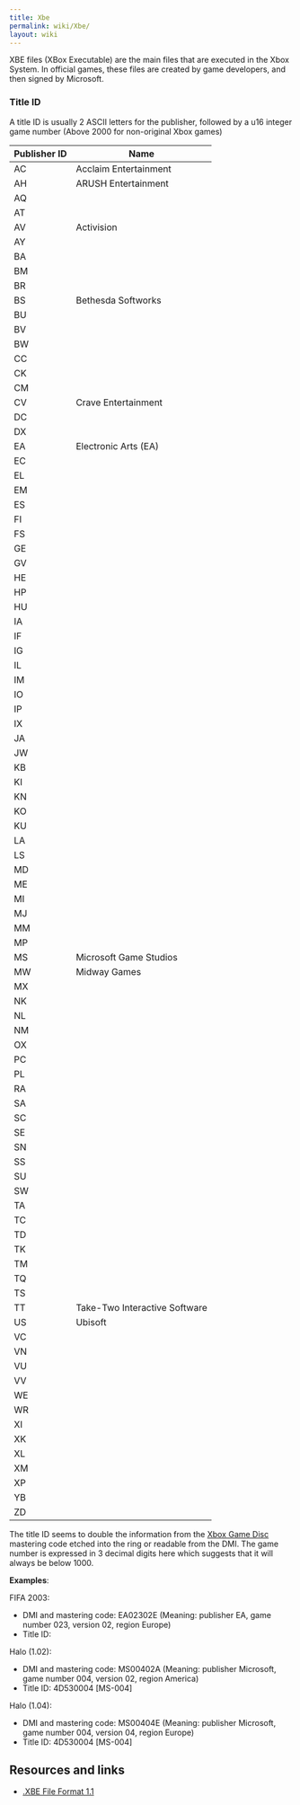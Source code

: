 ```yaml
---
title: Xbe
permalink: wiki/Xbe/
layout: wiki
---
```


XBE files (XBox Executable) are the main files that are executed in the
Xbox System. In official games, these files are created by game
developers, and then signed by Microsoft.

### Title ID

A title ID is usually 2 ASCII letters for the publisher, followed by a
u16 integer game number (Above 2000 for non-original Xbox games)

| Publisher ID | Name                          |
|--------------|-------------------------------|
| AC           | Acclaim Entertainment         |
| AH           | ARUSH Entertainment           |
| AQ           |                               |
| AT           |                               |
| AV           | Activision                    |
| AY           |                               |
| BA           |                               |
| BM           |                               |
| BR           |                               |
| BS           | Bethesda Softworks            |
| BU           |                               |
| BV           |                               |
| BW           |                               |
| CC           |                               |
| CK           |                               |
| CM           |                               |
| CV           | Crave Entertainment           |
| DC           |                               |
| DX           |                               |
| EA           | Electronic Arts (EA)          |
| EC           |                               |
| EL           |                               |
| EM           |                               |
| ES           |                               |
| FI           |                               |
| FS           |                               |
| GE           |                               |
| GV           |                               |
| HE           |                               |
| HP           |                               |
| HU           |                               |
| IA           |                               |
| IF           |                               |
| IG           |                               |
| IL           |                               |
| IM           |                               |
| IO           |                               |
| IP           |                               |
| IX           |                               |
| JA           |                               |
| JW           |                               |
| KB           |                               |
| KI           |                               |
| KN           |                               |
| KO           |                               |
| KU           |                               |
| LA           |                               |
| LS           |                               |
| MD           |                               |
| ME           |                               |
| MI           |                               |
| MJ           |                               |
| MM           |                               |
| MP           |                               |
| MS           | Microsoft Game Studios        |
| MW           | Midway Games                  |
| MX           |                               |
| NK           |                               |
| NL           |                               |
| NM           |                               |
| OX           |                               |
| PC           |                               |
| PL           |                               |
| RA           |                               |
| SA           |                               |
| SC           |                               |
| SE           |                               |
| SN           |                               |
| SS           |                               |
| SU           |                               |
| SW           |                               |
| TA           |                               |
| TC           |                               |
| TD           |                               |
| TK           |                               |
| TM           |                               |
| TQ           |                               |
| TS           |                               |
| TT           | Take-Two Interactive Software |
| US           | Ubisoft                       |
| VC           |                               |
| VN           |                               |
| VU           |                               |
| VV           |                               |
| WE           |                               |
| WR           |                               |
| XI           |                               |
| XK           |                               |
| XL           |                               |
| XM           |                               |
| XP           |                               |
| YB           |                               |
| ZD           |                               |

The title ID seems to double the information from the [Xbox Game
Disc](/wiki/Xbox_Game_Disc "wikilink") mastering code etched into the ring or
readable from the DMI. The game number is expressed in 3 decimal digits
here which suggests that it will always be below 1000.

**Examples**:

FIFA 2003:

-   DMI and mastering code: EA02302E (Meaning: publisher EA, game number
    023, version 02, region Europe)
-   Title ID:

Halo (1.02):

-   DMI and mastering code: MS00402A (Meaning: publisher Microsoft, game
    number 004, version 02, region America)
-   Title ID: 4D530004 \[MS-004\]

Halo (1.04):

-   DMI and mastering code: MS00404E (Meaning: publisher Microsoft, game
    number 004, version 04, region Europe)
-   Title ID: 4D530004 \[MS-004\]

Resources and links
-------------------

-   [.XBE File Format 1.1](http://www.caustik.com/cxbx/download/xbe.htm)

